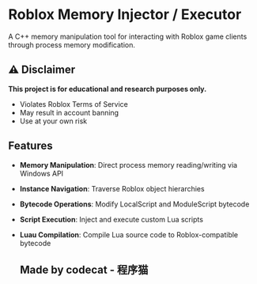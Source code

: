 # Roblox Memory Injector / Executor 

A C++ memory manipulation tool for interacting with Roblox game clients through process memory modification.

## ⚠️ Disclaimer

**This project is for educational and research purposes only.**
- Violates Roblox Terms of Service
- May result in account banning
- Use at your own risk

## Features

- **Memory Manipulation**: Direct process memory reading/writing via Windows API
- **Instance Navigation**: Traverse Roblox object hierarchies
- **Bytecode Operations**: Modify LocalScript and ModuleScript bytecode
- **Script Execution**: Inject and execute custom Lua scripts
- **Luau Compilation**: Compile Lua source code to Roblox-compatible bytecode

  ## Made by codecat - 程序猫
